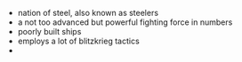 - nation of steel, also known as steelers
- a not too advanced but powerful fighting force in numbers
- poorly built ships
- employs a lot of blitzkrieg tactics
- 